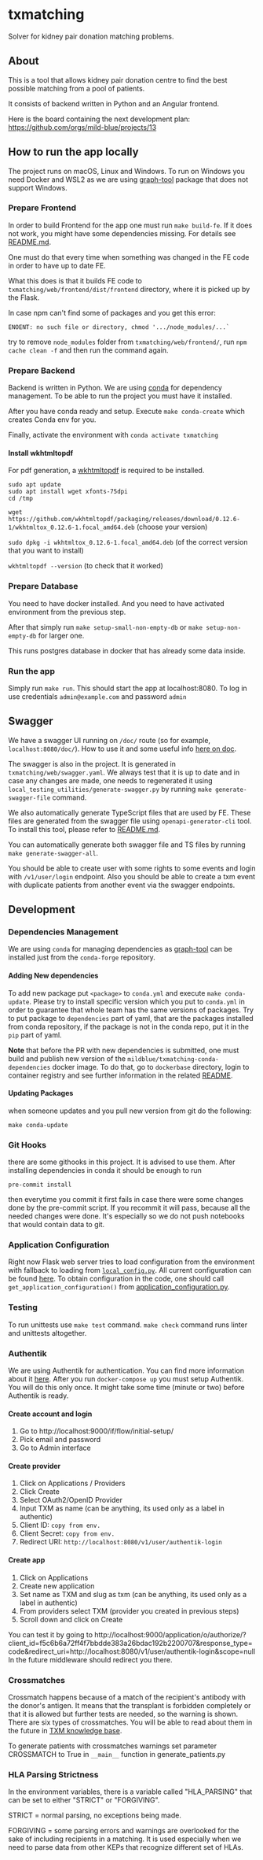 # txmatching

Solver for kidney pair donation matching problems.

## About

This is a tool that allows kidney pair donation centre to find the best possible matching from a pool of patients.

It consists of backend written in Python and an Angular frontend.

Here is the board containing the next development plan: https://github.com/orgs/mild-blue/projects/13

## How to run the app locally

The project runs on macOS, Linux and Windows. To run on Windows you need Docker and WSL2 as we are using [graph-tool](https://graph-tool.skewed.de/) package that does not support Windows.

### Prepare Frontend
In order to build Frontend for the app one must run `make build-fe`.
If it does not work, you might have some dependencies missing.
For details see [README.md](txmatching/web/frontend/README.md).

One must do that every time when something was changed in the FE code in order to have up to date FE.

What this does is that it builds FE code to `txmatching/web/frontend/dist/frontend` directory,
where it is picked up by the Flask.

In case npm can't find some of packages and you get this error:
```
ENOENT: no such file or directory, chmod '.../node_modules/...`
```
try to remove `node_modules` folder from `txmatching/web/frontend/`, run `npm cache clean -f` and then run the command again.



### Prepare Backend
Backend is written in Python. We are using [conda](https://docs.conda.io/en/latest/miniconda.html) for
dependency management. To be able to run the project you must have it installed.

After you have conda ready and setup. Execute `make conda-create` which creates Conda env for you.

Finally, activate the environment with `conda activate txmatching`

#### Install wkhtmltopdf

For pdf generation, a [wkhtmltopdf](https://wkhtmltopdf.org/downloads.html) is required to be installed.

```
sudo apt update
sudo apt install wget xfonts-75dpi
cd /tmp
```

`wget https://github.com/wkhtmltopdf/packaging/releases/download/0.12.6-1/wkhtmltox_0.12.6-1.focal_amd64.deb` (choose your version)

`sudo dpkg -i wkhtmltox_0.12.6-1.focal_amd64.deb` (of the correct version that you want to install)

`wkhtmltopdf --version` (to check that it worked)


### Prepare Database
You need to have docker installed. And you need to have activated environment from the previous step.

After that simply run `make setup-small-non-empty-db` or `make setup-non-empty-db` for larger one.

This runs postgres database in docker that has already some data inside.

### Run the app
 Simply run `make run`. This should start the app at localhost:8080. To log in use credentials `admin@example.com` and
 password `admin`

## Swagger
We have a swagger UI running on `/doc/` route (so for example, `localhost:8080/doc/`).
How to use it and some useful info [here on doc](https://flask-restx.readthedocs.io/en/latest/swagger.html).

The swagger is also in the project. It is generated in `txmatching/web/swagger.yaml`. We always test that it is up to date
and in case any changes are made, one needs to regenerated it using `local_testing_utilities/generate-swagger.py` by
running `make generate-swagger-file` command.

We also automatically generate TypeScript files that are used by FE. These files are generated from the swagger file
using `openapi-generator-cli` tool. To install this tool, please refer to [README.md](txmatching/web/frontend/README.md).

You can automatically generate both swagger file and TS files by running `make generate-swagger-all`.

You should be able to create user with some rights to some events and login with `/v1/user/login` endpoint. Also you should be able to create a txm event
with duplicate patients from another event via the swagger endpoints.

## Development

### Dependencies Management
We are using `conda` for managing dependencies as [graph-tool](https://graph-tool.skewed.de/)
can be installed just from the `conda-forge` repository.

#### Adding New dependencies
To add new package put `<package>` to `conda.yml` and execute `make conda-update`.
Please try to install specific version which you put to `conda.yml` in order to guarantee that whole team has the same
versions of packages.
Try to put package to `dependencies` part of yaml, that are the packages installed from conda repository,
if the package is not in the conda repo, put it in the `pip` part of yaml.

**Note** that before the PR with new dependencies is submitted, one must build and publish new version of the
`mildblue/txmatching-conda-dependencies` docker image.
To do that, go to `dockerbase` directory, login to container registry and see further information
in the related [README](dockerbase/README.md).

#### Updating Packages
when someone updates and you pull new version from git do the following:
```
make conda-update
```

### Git Hooks
there are some githooks in this project. It is advised to use them. After installing dependencies in conda it should be enough to run
```
pre-commit install
```
then everytime you commit it first fails in case there were some changes done by the pre-commit script.
If you recommit it will pass, because all the needed changes were done. It's especially so we do not push notebooks
that would contain data to git.

### Application Configuration
Right now Flask web server tries to load configuration from the environment
with fallback to loading from [`local_config.py`](txmatching/web/local_config.py).
All current configuration can be found [here](txmatching/configuration/app_configuration/application_configuration.py).
To obtain configuration in the code, one should call `get_application_configuration()`
 from [application_configuration.py](txmatching/configuration/app_configuration/application_configuration.py).

### Testing
To run unittests use `make test` command. `make check` command runs linter and unittests altogether.

### Authentik
We are using Authentik for authentication. You can find more information about it [here](https://goauthentik.io/docs).
After you run `docker-compose up` you must setup Authentik. You will do this only once.
It might take some time (minute or two) before Authentik is ready.

#### Create account and login
1. Go to http://localhost:9000/if/flow/initial-setup/
2. Pick email and password
3. Go to Admin interface

#### Create provider
1. Click on Applications / Providers
2. Click Create
3. Select OAuth2/OpenID Provider
4. Input TXM as name (can be anything, its used only as a label in authentic)
5. Client ID: `copy from env.`
6. Client Secret: `copy from env.`
7. Redirect URI: `http://localhost:8080/v1/user/authentik-login`

#### Create app
1. Click on Applications
2. Create new application
3. Set name as TXM and slug as txm (can be anything, its used only as a label in authentic)
4. From providers select TXM (provider you created in previous steps)
5. Scroll down and click on Create

You can test it by going to http://localhost:9000/application/o/authorize/?client_id=f5c6b6a72ff4f7bbdde383a26bdac192b2200707&response_type=code&redirect_uri=http://localhost:8080/v1/user/authentik-login&scope=null
In the future middleware should redirect you there.


### Crossmatches
Crossmatch happens because of a match of the recipient's antibody with the donor's antigen. It means that the transplant is forbidden completely or that it is allowed but further tests are needed, so the warning is shown.
There are six types of crossmatches. You will be able to read about them in the future in [TXM knowledge base](documentation/README.md).

To generate patients with crossmatches warnings set parameter CROSSMATCH to True in `__main__` function in generate_patients.py


### HLA Parsing Strictness
In the environment variables, there is a variable called "HLA_PARSING" that can be set to either "STRICT" or "FORGIVING".

STRICT = normal parsing, no exceptions being made.

FORGIVING = some parsing errors and warnings are overlooked for the sake of including recipients in a matching. It is used especially when we need to parse data from other KEPs that recognize different set of HLAs.
